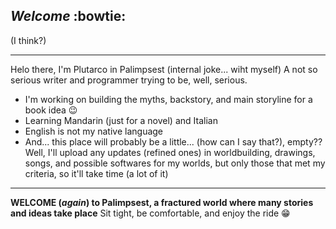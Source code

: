 ## ***Welcome*** :bowtie:

<p>(I think?)</p>

---

Helo there, I'm Plutarco in Palimpsest (internal joke... wiht myself)
A not so serious writer and programmer trying to be, well, serious.

- I'm working on building the myths, backstory, and main storyline for a book idea 😉
- Learning Mandarin (just for a novel) and Italian
- English is not my native language
- And... this place will probably be a little... (how can I say that?), empty??
Well, I'll upload any updates (refined ones) in worldbuilding, drawings, songs, and possible softwares for my worlds, but only those that met my criteria, so it'll take time (a lot of it)
---

**WELCOME (*again*) to Palimpsest, a fractured world where many stories and ideas take place**
Sit tight, be comfortable, and enjoy the ride 😁
